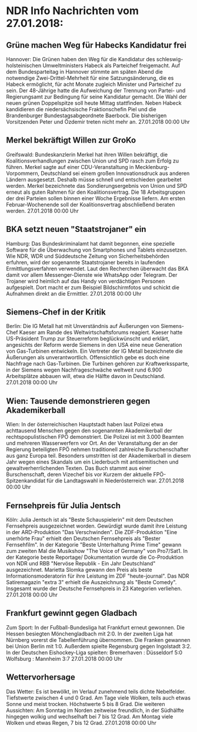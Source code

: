 # NDR Info Nachrichten vom 27.01.2018:


## Grüne machen Weg für Habecks Kandidatur frei
Hannover: Die Grünen haben den Weg für die Kandidatur des schleswig-holsteinischen Umweltministers Habeck als Parteichef freigemacht. Auf dem Bundesparteitag in Hannover stimmte am späten Abend die notwendige Zwei-Drittel-Mehrheit für eine Satzungsänderung, die es Habeck ermöglicht, für acht Monate zugleich Minister und Parteichef zu sein. Der 48-Jährige hatte die Aufweichung der Trennung von Partei- und Regierungsamt zur Bedingung für seine Kandidatur gemacht. Die Wahl der neuen grünen Doppelspitze soll heute Mittag stattfinden. Neben Habeck kandidieren die niedersächsische Fraktionschefin Piel und die Brandenburger Bundestagsabgeordnete Baerbock. Die bisherigen Vorsitzenden Peter und Özdemir treten nicht mehr an. 27.01.2018 00:00 Uhr 

## Merkel bekräftigt Willen zur GroKo
Greifswald:    Bundeskanzlerin Merkel hat ihren Willen bekräftigt, die Koalitionsverhandlungen zwischen Union und SPD rasch zum Erfolg zu führen. Merkel sagte auf einer CDU-Veranstaltung in Mecklenburg-Vorpommern, Deutschland sei einem großen Innovationsdruck aus anderen Ländern ausgesetzt. Deshalb müsse schnell und entschieden gearbeitet werden. Merkel bezeichnete das Sondierungsergebnis von Union und SPD erneut als guten Rahmen für den Koalitionsvertrag. Die 18 Arbeitsgruppen der drei Parteien sollen binnen einer Woche Ergebnisse liefern. Am ersten Februar-Wochenende soll der Koalitionsvertrag abschließend beraten werden. 27.01.2018 00:00 Uhr 

## BKA setzt neuen "Staatstrojaner" ein
Hamburg: Das Bundeskriminalamt hat damit begonnen, eine spezielle Software für die Überwachung von Smartphones und Tablets einzusetzen. Wie NDR, WDR und Süddeutsche Zeitung von Sicherheitsbehörden erfuhren, wird der sogenannte Staatstrojaner bereits in laufenden Ermittlungsverfahren verwendet. Laut den Recherchen überwacht das BKA damit vor allem Messenger-Dienste wie WhatsApp oder Telegram. Der Trojaner wird heimlich auf das Handy  von verdächtigen Personen aufgespielt. Dort macht er zum Beispiel Bildschirmfotos und schickt die Aufnahmen direkt an die Ermittler. 27.01.2018 00:00 Uhr 

## Siemens-Chef in der Kritik
Berlin:         Die IG Metall hat mit Unverständnis auf Äußerungen von Siemens-Chef Kaeser am Rande des Weltwirtschaftsforums reagiert. Kaeser hatte US-Präsident Trump zur Steuerreform beglückwünscht und erklärt, angesichts der Reform werde Siemens in den USA eine neue Generation von Gas-Turbinen entwickeln. Ein Vertreter der IG Metall bezeichnete die Äußerungen als unverantwortlich. Offensichtlich gebe es doch eine Nachfrage nach Gas-Turbinen. Die Turbinen gehören zur Kraftwerkssparte, in der Siemens wegen Nachfrageschwäche weltweit rund 6.900 Arbeitsplätze abbauen will, etwa die Hälfte davon in Deutschland. 27.01.2018 00:00 Uhr 

## Wien: Tausende demonstrieren gegen Akademikerball
Wien: In der österreichischen Hauptstadt haben laut Polizei etwa achttausend Menschen gegen den sogenannten Akademikerball der rechtspopulistischen FPÖ demonstriert. Die Polizei ist mit 3.000 Beamten und mehreren Wasserwerfern vor Ort. An der Veranstaltung der an der Regierung beteiligten FPÖ nehmen traditionell zahlreiche Burschenschafter aus ganz Europa teil. Besonders umstritten ist der Akademikerball in diesem Jahr wegen eines Skandals um ein Liederbuch mit antisemitischen und gewaltverherrlichenden Texten. Das Buch stammt aus einer Burschenschaft, deren Vizechef bis vor Kurzem der aktuelle FPÖ-Spitzenkandidat für die Landtagswahl in Niederösterreich war. 27.01.2018 00:00 Uhr 

## Fernsehpreis für Julia Jentsch
Köln: Julia Jentsch ist als "Beste Schauspielerin" mit dem Deutschen Fernsehpreis ausgezeichnet worden. Gewürdigt wurde damit ihre Leistung in der ARD-Produktion "Das Verschwinden". Die ZDF-Produktion "Eine unerhörte Frau" erhielt den Deutschen Fernsehpreis als "Bester Fernsehfilm". In der Kategorie "Beste Unterhaltung Prime Time" gewann zum zweiten Mal die Musikshow "The Voice of Germany" von Pro7/Sat1. In der Kategorie beste Reportage/ Dokumentation wurde die Co-Produktion von NDR und RBB "Nervöse Republik - Ein Jahr Deutschland" ausgezeichnet. Marietta Slomka gewann den Preis als beste Informationsmoderatorin für ihre Leistung im ZDF "heute-journal". Das NDR Satiremagazin  "extra 3" erhielt die Auszeichnung als "Beste Comedy". Insgesamt wurde der Deutsche Fernsehpreis in 23 Kategorien verliehen. 27.01.2018 00:00 Uhr 

## Frankfurt gewinnt gegen Gladbach
Zum Sport: In der Fußball-Bundesliga hat Frankfurt erneut gewonnen. Die Hessen besiegten Mönchengladbach mit 2:0. In der zweiten Liga hat Nürnberg vorerst die Tabellenführung übernommen. Die Franken gewannen bei Union Berlin mit 1:0. Außerdem spielte Regensburg gegen Ingolstadt 3:2. In der Deutschen Eishockey-Liga spielten: Bremerhaven : Düsseldorf 5:0
Wolfsburg : Mannheim			3:7 27.01.2018 00:00 Uhr 

## Wettervorhersage
Das Wetter: Es ist bewölkt, im Verlauf zunehmend teils dichte Nebelfelder. Tiefstwerte zwischen 4 und 0 Grad. Am Tage viele Wolken, teils auch etwas Sonne und meist trocken. Höchstwerte 5 bis 8 Grad. Die weiteren Aussichten: Am Sonntag im Norden zeitweise freundlich, in der Südhälfte hingegen wolkig und wechselhaft bei 7 bis 12 Grad. Am Montag viele Wolken und etwas Regen, 7 bis 12 Grad. 27.01.2018 00:00 Uhr 

